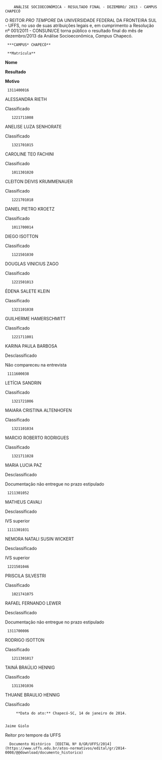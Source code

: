         ANÁLISE SOCIOECONÔMICA - RESULTADO FINAL - DEZEMBRO/ 2013 - CAMPUS CHAPECÓ  

O REITOR *PRO TEMPORE* DA UNIVERSIDADE FEDERAL DA FRONTEIRA SUL - UFFS, no uso de suas atribuições legais e, em cumprimento a Resolução nº 001/2011 - CONSUNI/CE torna público o resultado final do mês de dezembro/2013 da Análise Socioeconômica, *Campus* Chapecó.

     ***CAMPUS* CHAPECÓ**

     **Matrícula**

   **Nome**

   **Resultado**

   **Motivo**

     1311400016

   ALESSANDRA RIETH

   Classificado

       1221711008

   ANELISE LUZA SENHORATE

   Classificado

       1321701015

   CAROLINE TEO FACHINI

   Classificado

       1011301020

   CLEITON DEIVIS KRUMMENAUER

   Classificado

       1221701018

   DANIEL PIETRO KROETZ

   Classificado

       1011700014

   DIEGO ISOTTON

   Classificado

       1121501030

   DOUGLAS VINICIUS ZAGO

   Classificado

       1221501013

   ÉDENA SALETE KLEIN

   Classificado

       1321101038

   GUILHERME HAMERSCHMITT

   Classificado

       1221711001

   KARINA PAULA BARBOSA

   Desclassificado

   Não compareceu na entrevista

     1111600038

   LETÍCIA SANDRIN

   Classificado

       1321721006

   MAIARA CRISTINA ALTENHOFEN

   Classificado

       1321101034

   MARCIO ROBERTO RODRIGUES

   Classificado

       1321711028

   MARIA LUCIA PAZ

   Desclassificado

   Documentação não entregue no prazo estipulado

     1211301052

   MATHEUS CAVALI

   Desclassificado

   IVS superior

     1111301031

   NEMORA NATALI SUSIN WICKERT

   Desclassificado

   IVS superior

     1221501046

   PRISCILA SILVESTRI

   Classificado

       1021741075

   RAFAEL FERNANDO LEWER

   Desclassificado

   Documentação não entregue no prazo estipulado

     1311700006

   RODRIGO ISOTTON

   Classificado

       1211301017

   TAINÁ BRAÚLIO HENNIG

   Classificado

       1311301036

   THUANE BRAULIO HENNIG

   Classificado

         **Data do ato:** Chapecó-SC, 14 de janeiro de 2014.   
 

    Jaime Giolo    
 Reitor pro tempore da UFFS 

      Documento Histórico  [EDITAL Nº 8/GR/UFFS/2014](https://www.uffs.edu.br/atos-normativos/edital/gr/2014-0008/@@download/documento_historico)     
      
